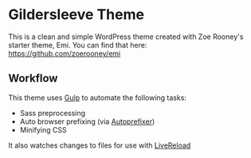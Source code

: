 Gildersleeve Theme
=================

This is a clean and simple WordPress theme created with Zoe Rooney's starter theme, Emi.
You can find that here: https://github.com/zoerooney/emi


Workflow
------------
This theme uses [Gulp](http://gulpjs.com/) to automate the following tasks:
* Sass preprocessing
* Auto browser prefixing (via [Autoprefixer](https://github.com/ai/autoprefixer))
* Minifying CSS

It also watches changes to files for use with [LiveReload](http://livereload.com/)
